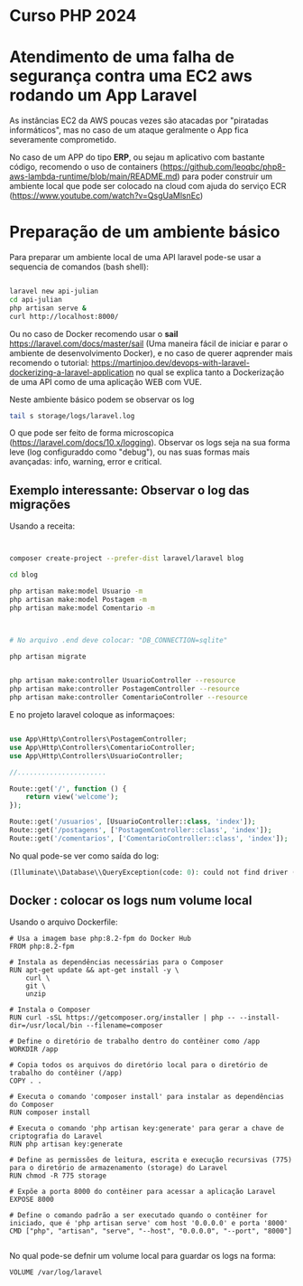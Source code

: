 # Curso PHP 2024

# Atendimento de uma falha de segurança contra uma EC2 aws rodando um App Laravel

As instâncias EC2 da AWS poucas vezes são atacadas por "piratadas informáticos", mas no caso de um ataque geralmente o App fica severamente comprometido.

No caso de um APP do tipo **ERP**, ou sejau m aplicativo com bastante código, recomendo o uso de containers (https://github.com/leoqbc/php8-aws-lambda-runtime/blob/main/README.md) para poder
construir um ambiente local que pode ser colocado na cloud com ajuda do serviço ECR (https://www.youtube.com/watch?v=QsgUaMlsnEc)


# Preparação de um ambiente básico


Para preparar um ambiente local de uma API laravel pode-se usar a sequencia de comandos (bash shell): 

```bash

laravel new api-julian
cd api-julian
php artisan serve &
curl http://localhost:8000/
```

Ou no caso de Docker recomendo usar o **sail** https://laravel.com/docs/master/sail (Uma maneira fácil de iniciar e parar o ambiente de desenvolvimento Docker), e no caso de querer aqprender mais recomendo o tutorial: https://martinjoo.dev/devops-with-laravel-dockerizing-a-laravel-application no qual se explica tanto a Dockerização de uma API como de uma aplicação WEB com VUE.


Neste ambiente básico podem se observar os log 

```bash
tail s storage/logs/laravel.log 
```
O que pode ser feito de forma microscopica (https://laravel.com/docs/10.x/logging). Observar os logs seja na sua forma leve (log configuraddo como "debug"), ou nas suas formas mais avançadas: info, warning, error e critical.

## Exemplo interessante: Observar o log das migrações

Usando a receita: 

```bash


composer create-project --prefer-dist laravel/laravel blog

cd blog

php artisan make:model Usuario -m
php artisan make:model Postagem -m
php artisan make:model Comentario -m



# No arquivo .end deve colocar: "DB_CONNECTION=sqlite"

php artisan migrate


php artisan make:controller UsuarioController --resource
php artisan make:controller PostagemController --resource
php artisan make:controller ComentarioController --resource

```

E no projeto laravel coloque as informaçoes:

```php

use App\Http\Controllers\PostagemController;
use App\Http\Controllers\ComentarioController;
use App\Http\Controllers\UsuarioController;

//......................

Route::get('/', function () {
    return view('welcome');
});

Route::get('/usuarios', [UsuarioController::class, 'index']);
Route::get('/postagens', ['PostagemController::class', 'index']);
Route::get('/comentarios', ['ComentarioController::class', 'index']);

```
No qual pode-se ver como saída do log:

```php
(Illuminate\\Database\\QueryException(code: 0): could not find driver (Connection: mysql, SQL: select table_name as `name`, (data_length + index_length) as `size`, table_comment as `comment`, engine as `engine`, table_collation as `collation` from information_schema.tables where table_schema = 'laravel' and table_type in ('BASE TABLE', 'SYSTEM VERSIONED') order by table_name) 

```

## Docker : colocar os logs num volume local

Usando o arquivo Dockerfile:

```
# Usa a imagem base php:8.2-fpm do Docker Hub
FROM php:8.2-fpm

# Instala as dependências necessárias para o Composer
RUN apt-get update && apt-get install -y \
    curl \
    git \
    unzip

# Instala o Composer
RUN curl -sSL https://getcomposer.org/installer | php -- --install-dir=/usr/local/bin --filename=composer

# Define o diretório de trabalho dentro do contêiner como /app
WORKDIR /app

# Copia todos os arquivos do diretório local para o diretório de trabalho do contêiner (/app)
COPY . .

# Executa o comando 'composer install' para instalar as dependências do Composer
RUN composer install

# Executa o comando 'php artisan key:generate' para gerar a chave de criptografia do Laravel
RUN php artisan key:generate

# Define as permissões de leitura, escrita e execução recursivas (775) para o diretório de armazenamento (storage) do Laravel
RUN chmod -R 775 storage

# Expõe a porta 8000 do contêiner para acessar a aplicação Laravel
EXPOSE 8000

# Define o comando padrão a ser executado quando o contêiner for iniciado, que é 'php artisan serve' com host '0.0.0.0' e porta '8000'
CMD ["php", "artisan", "serve", "--host", "0.0.0.0", "--port", "8000"]


```


No qual pode-se defnir um volume local para guardar os logs na forma: 

```
VOLUME /var/log/laravel
```




















